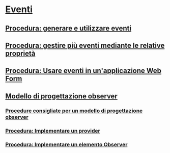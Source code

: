 # [Eventi](index.md)
## [Procedura: generare e utilizzare eventi](how-to-raise-and-consume-events.md)
## [Procedura: gestire più eventi mediante le relative proprietà](how-to-handle-multiple-events-using-event-properties.md)
## [Procedura: Usare eventi in un'applicazione Web Form](how-to-consume-events-in-a-web-forms-application.md)
## [Modello di progettazione observer](observer-design-pattern.md)
### [Procedure consigliate per un modello di progettazione observer](observer-design-pattern-best-practices.md)
### [Procedura: Implementare un provider](how-to-implement-a-provider.md)
### [Procedura: Implementare un elemento Observer](how-to-implement-an-observer.md)

